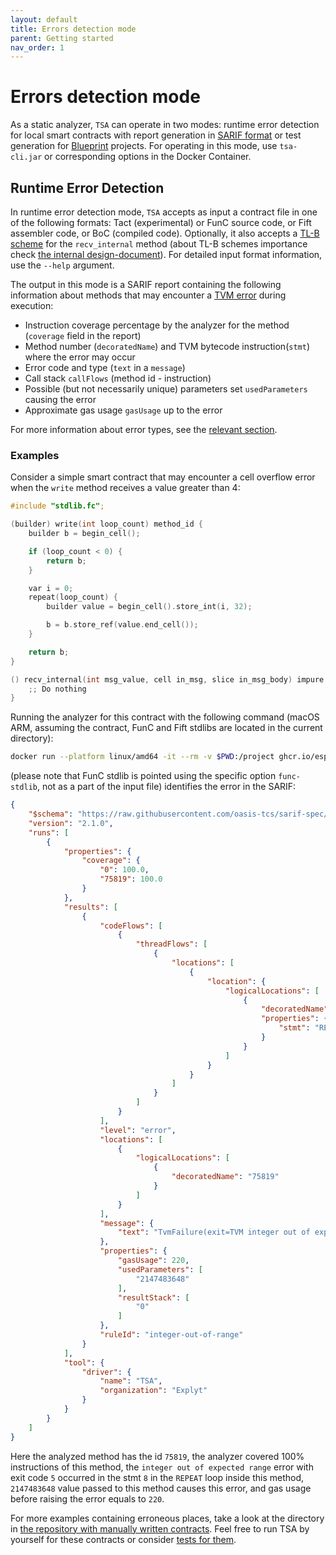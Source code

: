```yaml
---
layout: default
title: Errors detection mode
parent: Getting started
nav_order: 1
---
```


# Errors detection mode

As a static analyzer, `TSA` can operate in two modes: runtime error detection for local smart contracts with report generation in [SARIF format](https://sarifweb.azurewebsites.net/) or test generation for [Blueprint](https://github.com/ton-org/blueprint) projects.
For operating in this mode, use `tsa-cli.jar` or corresponding options in the Docker Container.

## Runtime Error Detection

In runtime error detection mode, `TSA` accepts as input a contract file in one of the following formats: Tact (experimental) or FunC source code, or Fift assembler code, or BoC (compiled code). Optionally, it also accepts a [TL-B scheme](https://docs.ton.org/v3/documentation/data-formats/tlb/tl-b-language) for the `recv_internal` method (about TL-B schemes importance check [the internal design-document](../design/tlb)). For detailed input format information, use the `--help` argument. 

The output in this mode is a SARIF report containing the following information about methods that may encounter a [TVM error](https://docs.ton.org/v3/documentation/tvm/tvm-exit-codes) during execution:

- Instruction coverage percentage by the analyzer for the method (`coverage` field in the report)
- Method number (`decoratedName`) and TVM bytecode instruction(`stmt`) where the error may occur
- Error code and type (`text` in a `message`)
- Call stack `callFlows` (method id - instruction)
- Possible (but not necessarily unique) parameters set `usedParameters` causing the error
- Approximate gas usage `gasUsage` up to the error

For more information about error types, see the [relevant section](../error-types).

### Examples

Consider a simple smart contract that may encounter a cell overflow error when the `write` method receives a value greater than 4:

```c
#include "stdlib.fc";

(builder) write(int loop_count) method_id {
    builder b = begin_cell();

    if (loop_count < 0) {
        return b;
    }

    var i = 0;
    repeat(loop_count) {
        builder value = begin_cell().store_int(i, 32);

        b = b.store_ref(value.end_cell());
    }

    return b;
}

() recv_internal(int msg_value, cell in_msg, slice in_msg_body) impure {
    ;; Do nothing
}
```

Running the analyzer for this contract with the following command 
(macOS ARM, assuming the contract, FunC and Fift stdlibs are located in the current directory):

```bash
docker run --platform linux/amd64 -it --rm -v $PWD:/project ghcr.io/espritoxyz/tsa:latest func -i /project/example.fc --func-std /project/stdlib.fc --fift-std /project/fiftstdlib
```

(please note that FunC stdlib is pointed using the specific option `func-stdlib`, not as a part of the input file) identifies the error in the SARIF:

```json
{
    "$schema": "https://raw.githubusercontent.com/oasis-tcs/sarif-spec/master/Schemata/sarif-schema-2.1.0.json",
    "version": "2.1.0",
    "runs": [
        {
            "properties": {
                "coverage": {
                    "0": 100.0,
                    "75819": 100.0
                }
            },
            "results": [
                {
                    "codeFlows": [
                        {
                            "threadFlows": [
                                {
                                    "locations": [
                                        {
                                            "location": {
                                                "logicalLocations": [
                                                    {
                                                        "decoratedName": "75819",
                                                        "properties": {
                                                            "stmt": "REPEAT#8"
                                                        }
                                                    }
                                                ]
                                            }
                                        }
                                    ]
                                }
                            ]
                        }
                    ],
                    "level": "error",
                    "locations": [
                        {
                            "logicalLocations": [
                                {
                                    "decoratedName": "75819"
                                }
                            ]
                        }
                    ],
                    "message": {
                        "text": "TvmFailure(exit=TVM integer out of expected range, exit code: 5, type=UnknownError)"
                    },
                    "properties": {
                        "gasUsage": 220,
                        "usedParameters": [
                            "2147483648"
                        ],
                        "resultStack": [
                            "0"
                        ]
                    },
                    "ruleId": "integer-out-of-range"
                }
            ],
            "tool": {
                "driver": {
                    "name": "TSA",
                    "organization": "Explyt"
                }
            }
        }
    ]
}
```

Here the analyzed method has the id `75819`, 
the analyzer covered 100% instructions of this method,
the `integer out of expected range` error with exit code `5` occurred in the stmt `8` in the `REPEAT` loop inside this method,
`2147483648` value passed to this method causes this error,
and gas usage before raising the error equals to `220`.

For more examples containing erroneous places, take a look at the directory in [the repository with manually written contracts](https://github.com/espritoxyz/tsa/tree/master/tsa-test/src/test/resources).
Feel free to run TSA by yourself for these contracts or consider [tests for them](https://github.com/espritoxyz/tsa/tree/master/tsa-test/src/test/kotlin/org/ton/examples).
